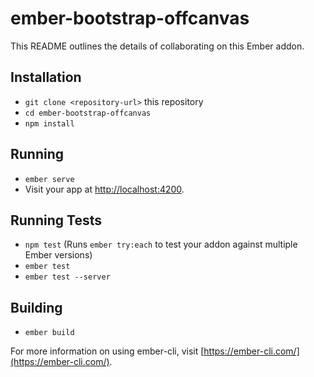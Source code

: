 # ember-bootstrap-offcanvas

This README outlines the details of collaborating on this Ember addon.

## Installation

* `git clone <repository-url>` this repository
* `cd ember-bootstrap-offcanvas`
* `npm install`

## Running

* `ember serve`
* Visit your app at [http://localhost:4200](http://localhost:4200).

## Running Tests

* `npm test` (Runs `ember try:each` to test your addon against multiple Ember versions)
* `ember test`
* `ember test --server`

## Building

* `ember build`

For more information on using ember-cli, visit [https://ember-cli.com/](https://ember-cli.com/).
